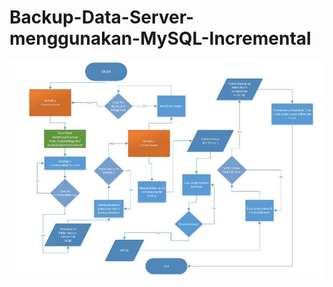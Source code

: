 # Backup-Data-Server-menggunakan-MySQL-Incremental

![](https://github.com/sofyandamha/Automatic-Backup-Data-Server-Dengan-MySQL-Incremental/blob/master/automysql.jpg)
